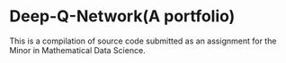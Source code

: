 # Deep-Q-Network(A portfolio)
This is a compilation of source code submitted as an assignment for the Minor in Mathematical Data Science.

